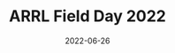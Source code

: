 ---
description: 
title: ARRL Field Day 2022
date: 2022-06-26
weight: 1
menus: "main"
resources:
  - src: K2KAR-20220626_112954.jpg
    params:
      cover: true
---
